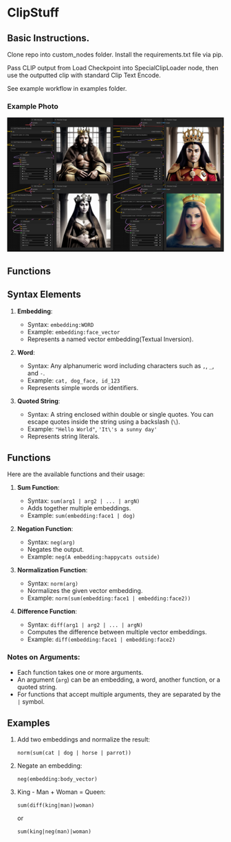 # ClipStuff
## Basic Instructions.
Clone repo into custom_nodes folder.
Install the requirements.txt file via pip.

Pass CLIP output from Load Checkpoint into SpecialClipLoader node, then use the outputted clip with standard Clip Text Encode.

See example workflow in examples folder.

### Example Photo
![Example Photo](assets/first_example.png)

## Functions

## Syntax Elements

1. **Embedding**:
    - Syntax: `embedding:WORD`
    - Example: `embedding:face_vector`
    - Represents a named vector embedding(Textual Inversion).

2. **Word**:
    - Syntax: Any alphanumeric word including characters such as `,`, `_`, and `-`.
    - Example: `cat, dog_face, id_123`
    - Represents simple words or identifiers.

3. **Quoted String**:
    - Syntax: A string enclosed within double or single quotes. You can escape quotes inside the string using a backslash (`\`).
    - Example: `"Hello World"`, `'It\'s a sunny day'`
    - Represents string literals.

## Functions

Here are the available functions and their usage:

1. **Sum Function**:
    - Syntax: `sum(arg1 | arg2 | ... | argN)`
    - Adds together multiple embeddings.
    - Example: `sum(embedding:face1 | dog)`

2. **Negation Function**:
    - Syntax: `neg(arg)`
    - Negates the output.
    - Example: `neg(A embedding:happycats outside)`

3. **Normalization Function**:
    - Syntax: `norm(arg)`
    - Normalizes the given vector embedding.
    - Example: `norm(sum(embedding:face1 | embedding:face2))`

4. **Difference Function**:
    - Syntax: `diff(arg1 | arg2 | ... | argN)`
    - Computes the difference between multiple vector embeddings.
    - Example: `diff(embedding:face1 | embedding:face2)`

### Notes on Arguments:
- Each function takes one or more arguments.
- An argument (`arg`) can be an embedding, a word, another function, or a quoted string.
- For functions that accept multiple arguments, they are separated by the `|` symbol.

## Examples

1. Add two embeddings and normalize the result:
   ```
   norm(sum(cat | dog | horse | parrot))
   ```

2. Negate an embedding:
   ```
   neg(embedding:body_vector)
   ```

3. King - Man + Woman = Queen:
   ```
   sum(diff(king|man)|woman)
   ```
   or
   ```
   sum(king|neg(man)|woman)
   ```
   ```
